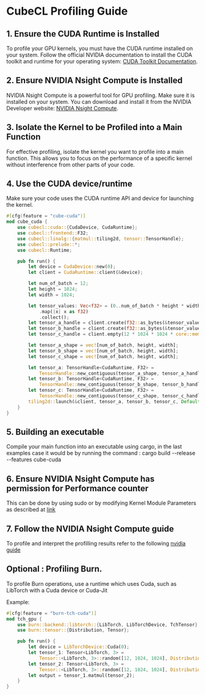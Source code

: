 # CubeCL Profiling Guide

## 1. Ensure the CUDA Runtime is Installed

To profile your GPU kernels, you must have the CUDA runtime installed on your system. Follow the official NVIDIA documentation to install the CUDA toolkit and runtime for your operating system: [CUDA Toolkit Documentation](https://docs.nvidia.com/cuda/cuda-installation-guide-linux/index.html).

## 2. Ensure NVIDIA Nsight Compute is Installed

NVIDIA Nsight Compute is a powerful tool for GPU profiling. Make sure it is installed on your system. You can download and install it from the NVIDIA Developer website: [NVIDIA Nsight Compute](https://developer.nvidia.com/nsight-compute).

## 3. Isolate the Kernel to be Profiled into a Main Function

For effective profiling, isolate the kernel you want to profile into a main function. This allows you to focus on the performance of a specific kernel without interference from other parts of your code.

## 4. Use the CUDA device/runtime
Make sure your code uses the CUDA runtime API and device for launching the kernel.

```rust
#[cfg(feature = "cube-cuda")]
mod cube_cuda {
    use cubecl::cuda::{CudaDevice, CudaRuntime};
    use cubecl::frontend::F32;
    use cubecl::linalg::{matmul::tiling2d, tensor::TensorHandle};
    use cubecl::prelude::*;
    use cubecl::Runtime;

    pub fn run() {
        let device = CudaDevice::new(0);
        let client = CudaRuntime::client(&device);

        let num_of_batch = 12;
        let height = 1024;
        let width = 1024;

        let tensor_values: Vec<f32> = (0..num_of_batch * height * width)
            .map(|x| x as f32)
            .collect();
        let tensor_a_handle = client.create(f32::as_bytes(&tensor_values));
        let tensor_b_handle = client.create(f32::as_bytes(&tensor_values));
        let tensor_c_handle = client.empty(12 * 1024 * 1024 * core::mem::size_of::<f32>());

        let tensor_a_shape = vec![num_of_batch, height, width];
        let tensor_b_shape = vec![num_of_batch, height, width];
        let tensor_c_shape = vec![num_of_batch, height, width];

        let tensor_a: TensorHandle<CudaRuntime, F32> =
            TensorHandle::new_contiguous(tensor_a_shape, tensor_a_handle);
        let tensor_b: TensorHandle<CudaRuntime, F32> =
            TensorHandle::new_contiguous(tensor_b_shape, tensor_b_handle);
        let tensor_c: TensorHandle<CudaRuntime, F32> =
            TensorHandle::new_contiguous(tensor_c_shape, tensor_c_handle);
        tiling2d::launch(&client, tensor_a, tensor_b, tensor_c, Default::default());
    }
}
```

## 5. Building an executable
Compile your main function into an executable using cargo, in the last examples case it would be by running the command : 
cargo build --release --features cube-cuda

## 6. Ensure NVIDIA Nsight Compute has permission for Performance counter
This can be done by using sudo or by modifying Kernel Module Parameters as described at [link](https://gist.github.com/xaliander/8173ffe623546529c99e9cdd7e0655c4)

## 7. Follow the NVIDIA Nsight Compute guide
To profile and interpret the profilling results refer to the following [nvidia guide](https://docs.nvidia.com/nsight-compute/NsightCompute/index.html)

## Optional : Profiling Burn.
To profile Burn operations, use a runtime which uses Cuda, such as LibTorch with a Cuda device or Cuda-Jit

Example:
```rust
#[cfg(feature = "burn-tch-cuda")]
mod tch_gpu {
    use burn::backend::libtorch::{LibTorch, LibTorchDevice, TchTensor};
    use burn::tensor::{Distribution, Tensor};

    pub fn run() {
        let device = LibTorchDevice::Cuda(0);
        let tensor_1: Tensor<LibTorch, 3> =
            Tensor::<LibTorch, 3>::random([12, 1024, 1024], Distribution::Default, &device);
        let tensor_2: Tensor<LibTorch, 3> =
            Tensor::<LibTorch, 3>::random([12, 1024, 1024], Distribution::Default, &device);
        let output = tensor_1.matmul(tensor_2);
    }
}
```
